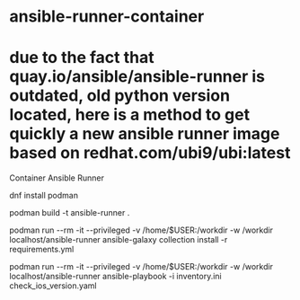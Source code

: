 # ansible-runner-container
# due to the fact that quay.io/ansible/ansible-runner is outdated, old python version located, here is a method to get quickly a new ansible runner image based on redhat.com/ubi9/ubi:latest

Container Ansible Runner

dnf install podman

podman build -t ansible-runner .

podman run --rm -it --privileged -v /home/$USER:/workdir -w /workdir localhost/ansible-runner ansible-galaxy collection install -r requirements.yml

podman run --rm -it --privileged -v /home/$USER:/workdir -w /workdir localhost/ansible-runner ansible-playbook -i inventory.ini check_ios_version.yaml



